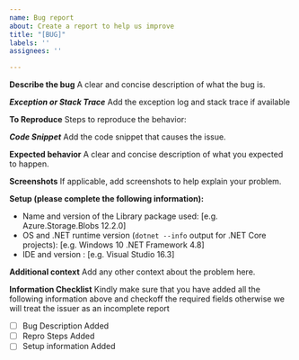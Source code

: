 ```yaml
---
name: Bug report
about: Create a report to help us improve
title: "[BUG]"
labels: ''
assignees: ''

---
```


**Describe the bug**
A clear and concise description of what the bug is.

***Exception or Stack Trace***
Add the exception log and stack trace if available

**To Reproduce**
Steps to reproduce the behavior:

***Code Snippet***
Add the code snippet that causes the issue.

**Expected behavior**
A clear and concise description of what you expected to happen.

**Screenshots**
If applicable, add screenshots to help explain your problem.

**Setup (please complete the following information):**
 - Name and version of the Library package used: [e.g. Azure.Storage.Blobs 12.2.0] 
 - OS and .NET runtime version (`dotnet --info` output for .NET Core projects): [e.g. Windows 10 .NET Framework 4.8]
 - IDE and version : [e.g. Visual Studio 16.3]

**Additional context**
Add any other context about the problem here.

**Information Checklist**
Kindly make sure that you have added all the following information above and checkoff the required fields otherwise we will treat the issuer as an incomplete report
- [ ] Bug Description Added
- [ ] Repro Steps Added
- [ ] Setup information Added
